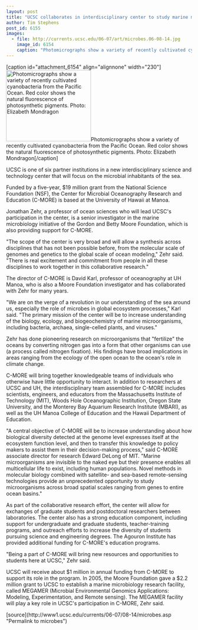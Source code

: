 ```yaml
---
layout: post
title: "UCSC collaborates in interdisciplinary center to study marine microbes"
author: Tim Stephens
post_id: 6155
images:
  - file: http://currents.ucsc.edu/06-07/art/microbes.06-08-14.jpg
    image_id: 6154
    caption: "Photomicrographs show a variety of recently cultivated cyanobacteria from the Pacific Ocean. Red color shows the natural fluorescence of photosynthetic pigments. Photo: Elizabeth Mondragon"
---
```


[caption id="attachment_6154" align="alignnone" width="230"]<a href="http://localhost/mysite/wp-content/uploads/2006/08/microbes.06-08-14.jpg"><img class="size-full wp-image-6154" src="http://localhost/mysite/wp-content/uploads/2006/08/microbes.06-08-14.jpg" alt="Photomicrographs show a variety of recently cultivated cyanobacteria from the Pacific Ocean. Red color shows the natural fluorescence of photosynthetic pigments. Photo: Elizabeth Mondragon" width="230" height="193" /></a>Photomicrographs show a variety of recently cultivated cyanobacteria from the Pacific Ocean. Red color shows the natural fluorescence of photosynthetic pigments. Photo: Elizabeth Mondragon[/caption]
<a name="content" id="content"></a>
<p>
  UCSC is one of six partner institutions in a new interdisciplinary science and technology center that will focus on the microbial inhabitants of the sea.
</p>
<p>
  Funded by a five-year, $19 million grant from the National Science Foundation (NSF), the Center for Microbial Oceanography Research and Education (C-MORE) is based at the University of Hawaii at Manoa.
</p>
<p>
  Jonathan Zehr, a professor of ocean sciences who will lead UCSC's participation in the center, is a senior investigator in the marine microbiology initiative of the Gordon and Betty Moore Foundation, which is also providing support for C-MORE.
</p>
<p>
  "The scope of the center is very broad and will allow a synthesis across disciplines that has not been possible before, from the molecular scale of genomes and genetics to the global scale of ocean modeling," Zehr said. "There is real excitement and commitment from people in all these disciplines to work together in this collaborative research."
</p>
<p>
  The director of C-MORE is David Karl, professor of oceanography at UH Manoa, who is also a Moore Foundation investigator and has collaborated with Zehr for many years.
</p>
<p>
  "We are on the verge of a revolution in our understanding of the sea around us, especially the role of microbes in global ecosystem processes," Karl said. "The primary mission of the center will be to increase understanding of the biology, ecology, and biogeochemistry of marine microorganisms, including bacteria, archaea, single-celled plants, and viruses."
</p>
<p>
  Zehr has done pioneering research on microorganisms that "fertilize" the oceans by converting nitrogen gas into a form that other organisms can use (a process called nitrogen fixation). His findings have broad implications in areas ranging from the ecology of the open ocean to the ocean's role in climate change.
</p>
<p>
  C-MORE will bring together knowledgeable teams of individuals who otherwise have little opportunity to interact. In addition to researchers at UCSC and UH, the interdisciplinary team assembled for C-MORE includes scientists, engineers, and educators from the Massachusetts Institute of Technology (MIT), Woods Hole Oceanographic Institution, Oregon State University, and the Monterey Bay Aquarium Research Institute (MBARI), as well as the UH Manoa College of Education and the Hawaii Department of Education.
</p>
<p>
  "A central objective of C-MORE will be to increase understanding about how biological diversity detected at the genome level expresses itself at the ecosystem function level, and then to transfer this knowledge to policy makers to assist them in their decision-making process," said C-MORE associate director for research Edward DeLong of MIT. "Marine microorganisms are invisible to the naked eye but their presence enables all multicellular life to exist, including human populations. Novel methods in molecular biology combined with satellite- and sea-based remote-sensing technologies provide an unprecedented opportunity to study microorganisms across broad spatial scales ranging from genes to entire ocean basins."
</p>
<p>
  As part of the collaborative research effort, the center will allow for exchanges of graduate students and postdoctoral researchers between laboratories. The center also has a strong education component, including support for undergraduate and graduate students, teacher-training programs, and outreach efforts to increase the diversity of students pursuing science and engineering degrees. The Agouron Institute has provided additional funding for C-MORE's education programs.
</p>
<p>
  "Being a part of C-MORE will bring new resources and opportunities to students here at UCSC," Zehr said.
</p>
<p>
  UCSC will receive about $1 million in annual funding from C-MORE to support its role in the program. In 2005, the Moore Foundation gave a $2.2 million grant to UCSC to establish a marine microbiology research facility, called MEGAMER (Microbial Environmental Genomics Applications: Modeling, Experimentation, and Remote sensing). The MEGAMER facility will play a key role in UCSC's participation in C-MORE, Zehr said.
</p>
[source](http://www1.ucsc.edu/currents/06-07/08-14/microbes.asp "Permalink to microbes")
